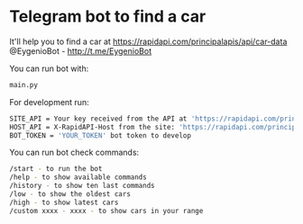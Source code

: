 # Telegram bot to find a car

It'll help you to find a car at https://rapidapi.com/principalapis/api/car-data 
@EygenioBot - http://t.me/EygenioBot

You can run bot  with:

```bash
main.py
```

For development run:

```bash
SITE_API = Your key received from the API at 'https://rapidapi.com/principalapis/api/car-data'
HOST_API = X-RapidAPI-Host from the site: 'https://rapidapi.com/principalapis/api/car-data'
BOT_TOKEN = 'YOUR_TOKEN' bot token to develop
```

You can run bot check commands:

```bash
/start - to run the bot
/help - to show available commands
/history - to show ten last commands
/low - to show the oldest cars
/high - to show latest cars
/custom xxxx - xxxx - to show cars in your range
```